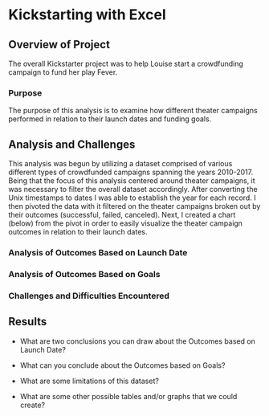 # Kickstarting with Excel

## Overview of Project

The overall Kickstarter project was to help Louise start a crowdfunding campaign to fund her play Fever.

### Purpose

The purpose of this analysis is to examine how different theater campaigns performed in relation to their launch dates and funding goals.

## Analysis and Challenges

This analysis was begun by utilizing a dataset comprised of various different types of crowdfunded campaigns spanning the years 2010-2017. Being that the focus of this analysis centered around theater campaigns, it was necessary to filter the overall dataset accordingly. After converting the Unix timestamps to dates I was able to establish the year for each record. I then pivoted the data with it filtered on the theater campaigns broken out by their outcomes (successful, failed, canceled). Next, I created a chart (below) from the pivot in order to easily visualize the theater campaign outcomes in relation to their launch dates.

### Analysis of Outcomes Based on Launch Date

### Analysis of Outcomes Based on Goals

### Challenges and Difficulties Encountered

## Results

- What are two conclusions you can draw about the Outcomes based on Launch Date?

- What can you conclude about the Outcomes based on Goals?

- What are some limitations of this dataset?

- What are some other possible tables and/or graphs that we could create?


